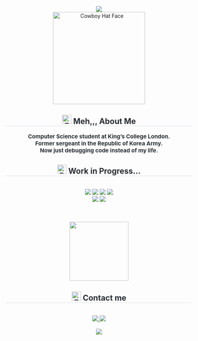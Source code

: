 <div align= "center">
    <img src="https://capsule-render.vercel.app/api?type=waving&color=0:b0e13d,100:614fe8&height=180&text=JUYEOP&animation=&fontColor=ffffff&fontSize=60" />
    </div>
    <div align= "center">
<img src="https://raw.githubusercontent.com/Tarikul-Islam-Anik/Animated-Fluent-Emojis/master/Emojis/Smilies/Cowboy%20Hat%20Face.png" alt="Cowboy Hat Face" width="250" height="250" />
<div align="center">
    <h2 style="border-bottom: 1px solid #d8dee4; color: #282d33;"> <img src="https://raw.githubusercontent.com/Tarikul-Islam-Anik/Animated-Fluent-Emojis/master/Emojis/Smilies/Face%20with%20Diagonal%20Mouth.png" alt="Face with Diagonal Mouth" width="25" height="25" /> Meh,,, About Me </h2>  
    <div style="font-weight: 700; font-size: 15px; text-align: center; color: #282d33;"> Computer Science student at King’s College London.<br>Former sergeant in the Republic of Korea Army.<br>Now just debugging code instead of my life. </div>
    </div>
    <div align= "center">
    <h2 style="border-bottom: 1px solid #d8dee4; color: #282d33;"> <img src="https://raw.githubusercontent.com/Tarikul-Islam-Anik/Animated-Fluent-Emojis/master/Emojis/Animals/Bug.png" alt="Bug" width="25" height="25" /> Work in Progress...</h2> <br> 
    <div style="margin: 0 auto; text-align: center;" align= "center"> <img src="https://img.shields.io/badge/HTML5-E34F26?style=for-the-badge&logo=HTML5&logoColor=white">
          <img src="https://img.shields.io/badge/Java-007396?style=for-the-badge&logo=Java&logoColor=white">
          <img src="https://img.shields.io/badge/Javascript-F7DF1E?style=for-the-badge&logo=Javascript&logoColor=white">
          <img src="https://img.shields.io/badge/Spring Boot-6DB33F?style=for-the-badge&logo=Spring Boot&logoColor=white"><br>
          <img src="https://img.shields.io/badge/React-61DAFB?style=for-the-badge&logo=React&logoColor=white">
          <img src="https://img.shields.io/badge/MySQL-4479A1?style=for-the-badge&logo=MySQL&logoColor=white">
          </div>
<br><br><br>
<img src="https://github-readme-stats.vercel.app/api/top-langs/?username=sheep06031&layout=compact&theme=catppuccin_latte" height="160"/>
</div>
    </div>
    <div align= "center">
    <h2 style="border-bottom: 1px solid #d8dee4; color: #282d33;"> <img src="https://raw.githubusercontent.com/Tarikul-Islam-Anik/Animated-Fluent-Emojis/master/Emojis/Objects/E-Mail.png" alt="E-Mail" width="25" height="25" /> Contact me </h2> <br> 
    <div align= "center"> <a href=http://www.instagram.com/j__juyeop> <img src="https://img.shields.io/badge/Instagram-E4405F?style=for-the-badge&logo=Instagram&logoColor=white&link=http://www.instagram.com/j__juyeop"> </a>
         <a href=mailto:sheep06031@gmail.com> <img src="https://img.shields.io/badge/Gmail-EA4335?style=for-the-badge&logo=Gmail&logoColor=white&link=mailto:sheep06031@gmail.com"> </a>
          </div>  <br> 
    <div align= "center">  </div> 
    </div>
<div align="center">
  <img src="https://capsule-render.vercel.app/api?type=waving&color=0:b0e13d,100:614fe8&height=120&section=footer"/>
</div>
    

